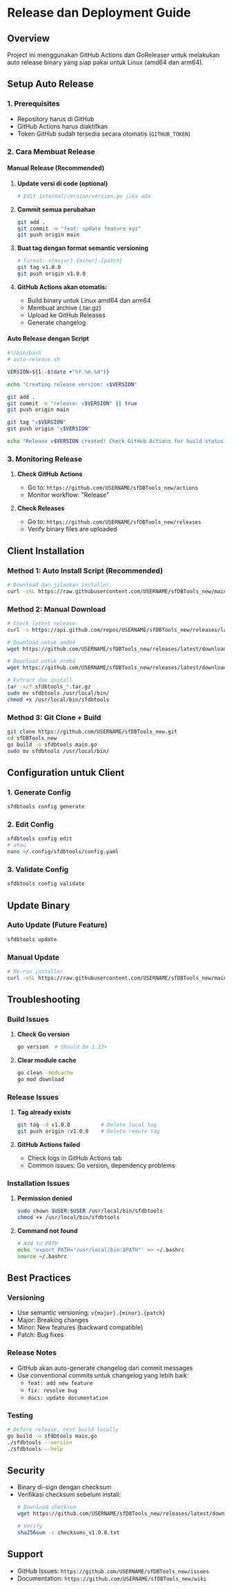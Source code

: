 # Release dan Deployment Guide

## Overview

Project ini menggunakan GitHub Actions dan GoReleaser untuk melakukan auto release binary yang siap pakai untuk Linux (amd64 dan arm64).

## Setup Auto Release

### 1. Prerequisites

- Repository harus di GitHub
- GitHub Actions harus diaktifkan
- Token GitHub sudah tersedia secara otomatis (`GITHUB_TOKEN`)

### 2. Cara Membuat Release

#### Manual Release (Recommended)

1. **Update versi di code (optional)**
   ```bash
   # Edit internal/version/version.go jika ada
   ```

2. **Commit semua perubahan**
   ```bash
   git add .
   git commit -m "feat: update feature xyz"
   git push origin main
   ```

3. **Buat tag dengan format semantic versioning**
   ```bash
   # Format: v{major}.{minor}.{patch}
   git tag v1.0.0
   git push origin v1.0.0
   ```

4. **GitHub Actions akan otomatis:**
   - Build binary untuk Linux amd64 dan arm64
   - Membuat archive (.tar.gz)
   - Upload ke GitHub Releases
   - Generate changelog

#### Auto Release dengan Script

```bash
#!/bin/bash
# auto-release.sh

VERSION=${1:-$(date +"%Y.%m.%d")}

echo "Creating release version: v$VERSION"

git add .
git commit -m "release: v$VERSION" || true
git push origin main

git tag "v$VERSION"
git push origin "v$VERSION"

echo "Release v$VERSION created! Check GitHub Actions for build status."
```

### 3. Monitoring Release

1. **Check GitHub Actions**
   - Go to: `https://github.com/USERNAME/sfDBTools_new/actions`
   - Monitor workflow: "Release"

2. **Check Releases**
   - Go to: `https://github.com/USERNAME/sfDBTools_new/releases`
   - Verify binary files are uploaded

## Client Installation

### Method 1: Auto Install Script (Recommended)

```bash
# Download dan jalankan installer
curl -sSL https://raw.githubusercontent.com/USERNAME/sfDBTools_new/main/install.sh | bash
```

### Method 2: Manual Download

```bash
# Check latest release
curl -s https://api.github.com/repos/USERNAME/sfDBTools_new/releases/latest

# Download untuk amd64
wget https://github.com/USERNAME/sfDBTools_new/releases/latest/download/sfdbtools_v1.0.0_Linux_amd64.tar.gz

# Download untuk arm64
wget https://github.com/USERNAME/sfDBTools_new/releases/latest/download/sfdbtools_v1.0.0_Linux_arm64.tar.gz

# Extract dan install
tar -xzf sfdbtools_*.tar.gz
sudo mv sfdbtools /usr/local/bin/
chmod +x /usr/local/bin/sfdbtools
```

### Method 3: Git Clone + Build

```bash
git clone https://github.com/USERNAME/sfDBTools_new.git
cd sfDBTools_new
go build -o sfdbtools main.go
sudo mv sfdbtools /usr/local/bin/
```

## Configuration untuk Client

### 1. Generate Config

```bash
sfdbtools config generate
```

### 2. Edit Config

```bash
sfdbtools config edit
# atau
nano ~/.config/sfdbtools/config.yaml
```

### 3. Validate Config

```bash
sfdbtools config validate
```

## Update Binary

### Auto Update (Future Feature)

```bash
sfdbtools update
```

### Manual Update

```bash
# Re-run installer
curl -sSL https://raw.githubusercontent.com/USERNAME/sfDBTools_new/main/install.sh | bash
```

## Troubleshooting

### Build Issues

1. **Check Go version**
   ```bash
   go version  # Should be 1.22+
   ```

2. **Clear module cache**
   ```bash
   go clean -modcache
   go mod download
   ```

### Release Issues

1. **Tag already exists**
   ```bash
   git tag -d v1.0.0          # Delete local tag
   git push origin :v1.0.0    # Delete remote tag
   ```

2. **GitHub Actions failed**
   - Check logs in GitHub Actions tab
   - Common issues: Go version, dependency problems

### Installation Issues

1. **Permission denied**
   ```bash
   sudo chown $USER:$USER /usr/local/bin/sfdbtools
   chmod +x /usr/local/bin/sfdbtools
   ```

2. **Command not found**
   ```bash
   # Add to PATH
   echo 'export PATH="/usr/local/bin:$PATH"' >> ~/.bashrc
   source ~/.bashrc
   ```

## Best Practices

### Versioning

- Use semantic versioning: `v{major}.{minor}.{patch}`
- Major: Breaking changes
- Minor: New features (backward compatible)
- Patch: Bug fixes

### Release Notes

- GitHub akan auto-generate changelog dari commit messages
- Use conventional commits untuk changelog yang lebih baik:
  - `feat: add new feature`
  - `fix: resolve bug`
  - `docs: update documentation`

### Testing

```bash
# Before release, test build locally
go build -o sfdbtools main.go
./sfdbtools --version
./sfdbtools --help
```

## Security

- Binary di-sign dengan checksum
- Verifikasi checksum sebelum install:
  ```bash
  # Download checksum
  wget https://github.com/USERNAME/sfDBTools_new/releases/latest/download/checksums_v1.0.0.txt
  
  # Verify
  sha256sum -c checksums_v1.0.0.txt
  ```

## Support

- GitHub Issues: `https://github.com/USERNAME/sfDBTools_new/issues`
- Documentation: `https://github.com/USERNAME/sfDBTools_new/wiki`
